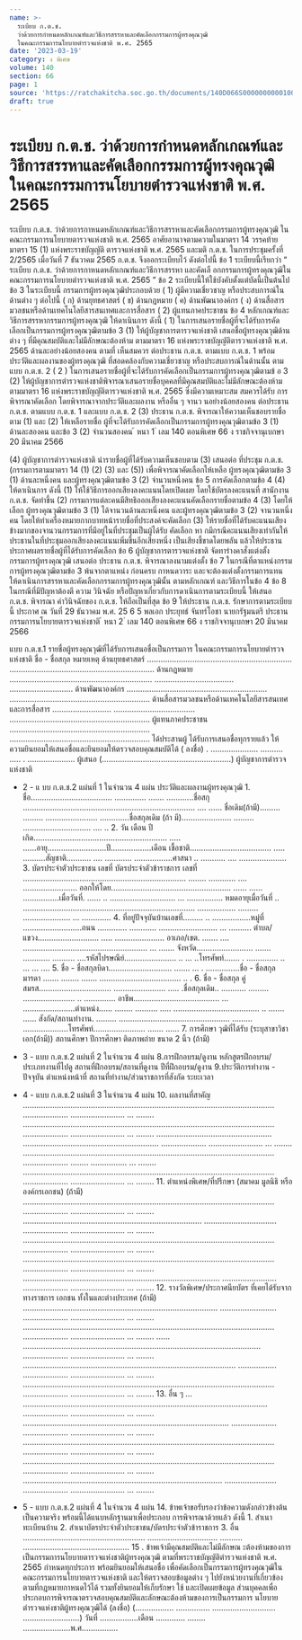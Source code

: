 ```yaml
---
name: >-
  ระเบียบ ก.ต.ช.
  ว่าด้วยการกำหนดหลักเกณฑ์และวิธีการสรรหาและคัดเลือกกรรมการผู้ทรงคุณวุฒิ
  ในคณะกรรมการนโยบายตำรวจแห่งชาติ พ.ศ. 2565
date: '2023-03-19'
category: ง พิเศษ
volume: 140
section: 66
page: 1
source: 'https://ratchakitcha.soc.go.th/documents/140D066S0000000000100.pdf'
draft: true
---
```


# ระเบียบ ก.ต.ช. ว่าด้วยการกำหนดหลักเกณฑ์และวิธีการสรรหาและคัดเลือกกรรมการผู้ทรงคุณวุฒิ ในคณะกรรมการนโยบายตำรวจแห่งชาติ พ.ศ. 2565

ระเบียบ ก.ต.ช. ว่าด้วยการกาหนดหลักเกณฑ์และวิธีการสรรหาและคัดเลือกกรรมการผู้ทรงคุณวุฒิ ในคณะกรรมการนโยบายตารวจแห่งชาติ พ.ศ. 2565 อาศัยอานาจตามความในมาตรา 14 วรรคท้าย มาตรา 15 (1) แห่งพระราชบัญญัติ ตารวจแห่งชาติ พ.ศ. 2565 และมติ ก.ต.ช. ในการประชุมครั้งที่ 2/2565 เมื่อวันที่ 7 ธันวาคม 2565 ก.ต.ช. จึงออกระเบียบไว้ ดังต่อไปนี้ ข้อ 1 ระเบียบนี้เรียกว่า “ ระเบียบ ก.ต.ช. ว่าด้วยการกาหนดหลักเกณฑ์และวิธีการสรรหา และคัดเลื อกกรรมการผู้ทรงคุณวุฒิในคณะกรรมการนโยบายตำรวจแห่งชาติ พ.ศ. 2565 ” ข้อ 2 ระเบียบนี้ให้ใช้บังคับตั้งแต่บัดนี้เป็นต้นไป ข้อ 3 ในระเบียบนี้ กรรมการผู้ทรงคุณวุฒิประกอบด้วย ( 1) ผู้มีความเชี่ยวชาญ หรือประสบการณ์ในด้านต่าง ๆ ต่อไปนี้ ( ก) ด้านยุทธศาสตร์ ( ข) ด้านกฎหมาย ( ค) ด้านพัฒนาองค์กร ( ง) ด้านสื่อสารมวลชนหรือด้านเทคโนโลยีสารสนเทศและการสื่อสาร ( 2) ผู้แทนภาคประชาชน ข้อ 4 หลักเกณฑ์และวิธีการสรรหากรรมการผู้ทรงคุณวุฒิ ให้ดาเนินการ ดังนี้ ( 1) ในการเสนอรายชื่อผู้ที่จะได้รับการคัดเลือกเป็นกรรมการผู้ทรงคุณวุฒิตามข้อ 3 (1) ให้ผู้บัญชาการตารวจแห่งชาติ เสนอชื่อผู้ทรงคุณวุฒิด้านต่าง ๆ ที่มีคุณสมบัติและไม่มีลักษณะต้องห้าม ตามมาตรา 16 แห่งพระราชบัญญัติตารวจแห่งชาติ พ.ศ. 2565 ด้านละอย่างน้อยสองคน ตามที่ เห็นสมควร ต่อประธาน ก.ต.ช. ตามแบบ ก.ต.ช. 1 พร้อมประวัติและผลงานของผู้ทรงคุณวุฒิ ที่สอดคล้องกับความเชี่ยวชาญ หรือประสบการณ์ในด้านนั้น ตามแบบ ก.ต.ช. 2 ( 2 ) ในการเสนอรายชื่อผู้ที่จะได้รับการคัดเลือกเป็นกรรมการผู้ทรงคุณวุฒิตามข้ อ 3 (2) ให้ผู้บัญชาการตำรวจแห่งชาติพิจารณาเสนอรายชื่อบุคคลที่มีคุณสมบัติและไม่มีลักษณะต้องห้าม ตามมาตรา 16 แห่งพระราชบัญญัติตารวจแห่งชาติ พ.ศ. 2565 ซึ่งมีความเหมาะสม สมควรได้รับ การพิจารณาคัดเลือก โดยพิจารณาจากประวัติและผลงาน หรืออื่น ๆ จานว นอย่างน้อยสองคน ต่อประธาน ก.ต.ช. ตามแบบ ก.ต.ช. 1 และแบบ ก.ต.ช. 2 (3) ประธาน ก.ต.ช. พิจารณาให้ความเห็นชอบรายชื่อ ตาม (1) และ (2) ให้เหลือรายชื่อ ผู้ที่จะได้รับการคัดเลือกเป็นกรรมการผู้ทรงคุณวุฒิตามข้อ 3 (1) ด้านละสองคน และข้อ 3 (2) จำนวนสองคน ้ หนา 1 ่ เลม 140 ตอนพิเศษ 66 ง ราชกิจจานุเบกษา 20 มีนาคม 2566

(4) ผู้บัญชาการตำรวจแห่งชาติ นำรายชื่อผู้ที่ได้รับความเห็นชอบตาม (3) เสนอต่อ ที่ประชุม ก.ต.ช. (กรรมการตามมาตรา 14 (1) (2) (3) และ (5)) เพื่อพิจารณาคัดเลือกให้เหลือ ผู้ทรงคุณวุฒิตามข้อ 3 (1) ด้านละหนึ่งคน และผู้ทรงคุณวุฒิตามข้อ 3 (2) จำนวนหนึ่งคน ข้อ 5 การคัดเลือกตามข้อ 4 (4) ให้ดาเนินการ ดังนี้ (1) ให้ใช้วิธีการออกเสียงลงคะแนนโดยเปิดเผย โดยใช้บัตรลงคะแนนที่ สานักงาน ก.ต.ช. จัดทำขึ้น (2) กรรมการแต่ละคนมีสิทธิออกเสียงลงคะแนนคัดเลือกรายชื่อตามข้อ 4 (3) โดยให้เลือก ผู้ทรงคุณวุฒิตามข้อ 3 (1) ได้จานวนด้านละหนึ่งคน และผู้ทรงคุณวุฒิตามข้อ 3 (2) จานวนหนึ่งคน โดยให้ทำเครื่องหมายกากบาทหน้ารายชื่อที่ประสงค์จะคัดเลือก (3) ให้รายชื่อที่ได้รับคะแนนเสียงข้างมากของจานวนกรรมการที่มีอยู่ในที่ประชุมเป็นผู้ได้รับ คัดเลือก หา กมีกรณีคะแนนเสียงเท่ากันให้ประธานในที่ประชุมออกเสียงลงคะแนนเพิ่มขึ้นอีกเสียงหนึ่ง เป็นเสียงชี้ขาดโดยพลัน แล้วให้ประธานประกาศผลรายชื่อผู้ที่ได้รับการคัดเลือก ข้อ 6 ผู้บัญชาการตารวจแห่งชาติ จัดทาร่างคาสั่งแต่งตั้งกรรมการผู้ทรงคุณวุฒิ เสนอต่อ ประธาน ก.ต.ช. พิจารณาลงนามแต่งตั้ง ข้อ 7 ในกรณีที่ตาแหน่งกรรมการผู้ทรงคุณวุฒิตามข้อ 3 พ้นจากตาแหน่ง ก่อนครบ กาหนดวาระ และจะต้องแต่งตั้งกรรมการแทน ให้ดาเนินการสรรหาและคัดเลือกกรรมการผู้ทรงคุณวุฒินั้น ตามหลักเกณฑ์ และวิธีการในข้อ 4 ข้อ 8 ในกรณีที่มีปัญหาต้องตี ความ วินิจฉัย หรือปัญหาเกี่ยวกับการดาเนินการตามระเบียบนี้ ให้เสนอ ก.ต.ช. พิจารณา คำวินิจฉัยของ ก.ต.ช. ให้ถือเป็นที่สุด ข้อ 9 ให้ประธาน ก.ต.ช. รักษาการตามระเบียบนี้ ประกาศ ณ วันที่ 29 ธันวาคม พ.ศ. 25 6 5 พลเอก ประยุทธ์ จันทร์โอชา นายกรัฐมนตรี ประธานกรรมการนโยบายตารวจแห่งชาติ ้ หนา 2 ่ เลม 140 ตอนพิเศษ 66 ง ราชกิจจานุเบกษา 20 มีนาคม 2566

แบบ ก.ต.ช.1 รายชื่อผู้ทรงคุณวุฒิที่ได้รับการเสนอชื่อเป็นกรรมการ ในคณะกรรมการนโยบายตำรวจแห่งชาติ ชื่อ - ชื่อสกุล หมายเหตุ ด้านยุทธศาสตร์ ................................................................ ................................................................ ด้านกฎหมาย ............................................................... ................................... ............................ ด้านพัฒนาองค์กร .............................................................. .............................................................. ด้านสื่อสารมวลชนหรือด้านเทคโนโลยีสารสนเทศ และการสื่อสาร .......................... .................................... .............................................................. ผู้แทนภาคประชาชน .............................................................. .............................................................. ได้ประสานผู้ ได้รับการเสนอชื่อทุกรายแล้ว ให้ความยินยอมให้เสนอชื่อและยินยอมให้ตรวจสอบคุณสมบัติได้ ( ลงชื่อ) . ..................... .......... ..... . ..................... ผู้เสนอ (.........................................................) ผู้บัญชาการตำรวจแห่งชาติ

- 2 - แ บบ ก.ต.ช.2 แผ่นที่ 1 ในจำนวน 4 แผ่น ประวัติและผลงานผู้ทรงคุณวุฒิ 1. ชื่อ.................................... .............. ....... ............ชื่อสกุ ............................................................................ .... ...... ชื่อเดิม(ถ้ามี)......... ......... ....................... .............ชื่อสกุลเดิม (ถ้า มี)...................... ......... .............................. .... .. 2. วัน เดือน ปี เกิด........................................................... ..... ......อายุ..........................ปี..................เดือน เชื้อชาติ.................................... ..... ..........สัญชาติ........... .... ............ .................ศาสนา .. ........... .... ..................... 3. บัตรประจำตัวประชาชน เลขที่ บัตรประจำตัวข้าราชการ เลขที่ ........................................................................ ........ ............ .... ........................ ออกให้โดย..................................................... ...... ...... ................เมื่อวันที่. ...... .. ............................. ... ................ หมดอายุเมื่อวันที่ .. ............................................................................ ................. ......... ..................... ... ............. 4. ที่อยู่ปัจจุบันบ้านเลขที่......... .. .................หมู่ที่ ..........................ถนน ............. ............ .......................... ... .......... ตำบล/แขวง........................... ..... ...................... อาเภอ/เขต. ....... .... ....................................................... ... ....... จังหวัด......................... ....... ............ .......... ....รหัสไปรษณีย์....................... .. ... ..โทรศัพท์....... . .............. .. ... ... .... 5. ชื่อ - ชื่อสกุลบิดา............................ ....... ... . ...............ชื่อ - ชื่อสกุลมารดา ....... ........ ....... .................................... .. . 6. ชื่อ - ชื่อสกุล คู่สมรส................................ ....................... ..... .ชื่อสกุลเดิม.. ........... ......... ....................... .. .............. อาชีพ...................................... ... .......................ตำแหน่ง...... ........ .......... ..... ...................................... .. ....... ...... สังกัด/สถานทำงาน. ......... ................................................. ......... ....................โทรศัพท์....................... ....... ...... 7. การศึกษา วุฒิที่ได้รับ (ระบุสาขาวิชาเอก(ถ้ามี)) สถานศึกษา ปีการศึกษา ติดภาพถ่าย ขนาด 2 นิ้ว (ถ้ามี)

- 3 - แบบ ก.ต.ช.2 แผ่นที่ 2 ในจำนวน 4 แผ่น 8.การฝึกอบรม/ดูงาน หลักสูตรฝึกอบรม/ประเภทงานที่ไปดู สถานที่ฝึกอบรม/สถานที่ดูงาน ปีที่ฝึกอบรม/ดูงาน 9.ประวัติการทำงาน - ปัจจุบัน ตำแหน่งหน้าที่ สถานที่ทำงาน/ส่วนราชการที่สังกัด ระยะเวลา

- 4 - แบบ ก.ต.ช.2 แผ่นที่ 3 ในจำนวน 4 แผ่น 10. ผลงานที่สาคัญ ............................................................................................................... .................... ........................ ... ........ ............................................................................................................... .................... ........................ ... ........ ................................................... ............................................................ .................... ........................ ... ........ ............................................................................................................... .................... ........ ................ ... ........ ............................................................................................................... .................... ........................ ... ........ 11. ตำแหน่งพิเศษ/ที่ปรึกษา (สมาคม มูลนิธิ หรือองค์กรเอกชน) (ถ้ามี) ............................................................................................................... .................... ........................ ... ........ ............................................................................... ................................ .................... ........................ ... ........ ............................................................................................................... .................... ........................ ... ........ ............................................................................................................... .................... ........................ ... ........ ....................................................................................... ........................ .................... ........................ ... ........ 12. รางวัลพิเศษ/ประกาศนียบัตร ที่เคยได้รับจากทางราชการ เอกชน ทั้งในและต่างประเทศ (ถ้ามี) ...................................................................................... ......................... .................... ........................ ... ........ ............................................................................................................... .................... ........................ ... ........ ...... ......................................................................................................... .................... ........................ ... ........ .............................................................................................. ................. .................... ........................ ... ........ ............................................................................................................... .................... ........................ ... ........ 13. อื่น ๆ ... ............................................................................................................ .................... ........................ ... ........ ........................................................................................... .................... .................... ........................ ... ........ ............................................................................................................... .................... ........................ ... ........ ............................................................................................................... .................... ........................ ... ........ ........................................................................................ ....................... .................... ........................ ... ........

- 5 - แบบ ก.ต.ช.2 แผ่นที่ 4 ในจำนวน 4 แผ่น 14. ข้าพเจ้าขอรับรองว่าข้อความดังกล่าวข้างต้นเป็นความจริง พร้อมนี้ได้แนบหลักฐานมาเพื่อประกอบ การพิจารณาด้วยแล้ว ดังนี้ 1. สำเนาทะเบียนบ้าน 2. สำเนาบัตรประจำตัวประชาชน/บัตรประจำตัวข้าราชการ 3. อื่น ...................................................... ............................... .......... ............................................... 15 . ข้าพเจ้ามีคุณสมบัติและไม่มีลักษณ ะต้องห้ามของการเป็นกรรมการนโยบายตารวจแห่งชาติผู้ทรงคุณวุฒิ ตามที่พระราชบัญญัติตำรวจแห่งชาติ พ.ศ. 2565 กำหนดทุกประการ พร้อมยินยอมให้เสนอชื่อ เพื่อคัดเลือกเป็นกรรมการผู้ทรงคุณวุฒิในคณะกรรมการนโยบายตารวจแห่งชาติ และให้ตรวจสอบข้อมูลต่าง ๆ ไปยังหน่วยงานที่เกี่ยวข้องตามที่กฎหมายกาหนดไว้ได้ รวมทั้งยินยอมให้เก็บรักษา ใช้ และเปิดเผยข้อมูล ส่วนบุคคลเพื่อประกอบการพิจารณาตรวจสอบคุณสมบัติและลักษณะต้องห้ามของการเป็นกรรมการ นโยบายตำรวจแห่งชาติผู้ทรงคุณวุฒิได้ (ลงชื่อ) (................. ............... ............................ .........................) วันที่ .................เดือน ............. ........ .....................พ.ศ................
